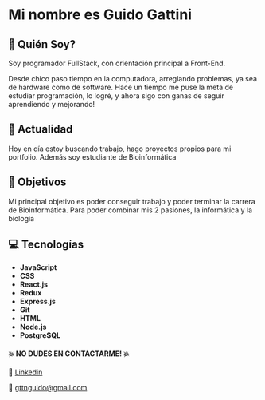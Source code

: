 # Mi nombre es Guido Gattini

## :beginner: Quién Soy? 
Soy programador FullStack, con orientación principal a Front-End.

Desde chico paso tiempo en la computadora, arreglando problemas, ya sea de hardware como de software. Hace un tiempo me puse la meta de estudiar programación, lo logré, y ahora sigo con ganas de seguir aprendiendo y mejorando! 

## :calendar: Actualidad
Hoy en día estoy buscando trabajo, hago proyectos propios para mi portfolio. Además soy estudiante de Bioinformática

## 	:dart: Objetivos
Mi principal objetivo es poder conseguir trabajo y poder terminar la carrera de Bioinformática. Para poder combinar mis 2 pasiones, la informática y la biología


## :computer: Tecnologías

- **JavaScript**
- **CSS** 
- **React.js**
- **Redux**
- **Express.js**
- **Git**
- **HTML**
- **Node.js**
- **PostgreSQL**



#### :boom: **NO DUDES EN CONTACTARME!** :boom:

:link: [Linkedin](https://www.linkedin.com/in/guido-gattini-54778125b/?original_referer=)

:email: gttnguido@gmail.com

